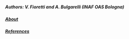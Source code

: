 ##### Authors: V. Fioretti and A. Bulgarelli (INAF OAS Bologna)

##### [About](about.md)

##### [References](references.md)

